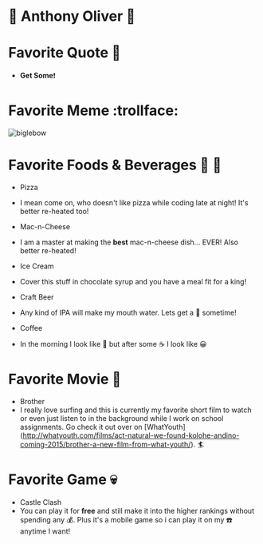 # :ant: Anthony Oliver :ant:

# Favorite Quote :turtle:
* **Get Some**:exclamation:

# Favorite Meme :trollface:

![biglebow](https://cloud.githubusercontent.com/assets/11616627/9550960/585653ca-4d7c-11e5-8607-22a4a511e30a.jpg)

# Favorite Foods & Beverages :beers: :fork_and_knife:
* Pizza
 * I mean come on, who doesn't like pizza while coding late at night! It's better re-heated too!

* Mac-n-Cheese
 * I am a master at making the **best** mac-n-cheese dish... EVER! Also better re-heated!

* Ice Cream
 * Cover this stuff in chocolate syrup and you have a meal fit for a king!

* Craft Beer
 * Any kind of IPA will make my mouth water. Lets get a :beer: sometime!

* Coffee
 * In the morning I look like :shit: but after some :coffee: I look like :grinning:

# Favorite Movie :ocean:
* Brother
 * I really love surfing and this is currently my favorite short film to watch or even just listen to in the background while I work on school assignments. Go check it out over on [WhatYouth] (http://whatyouth.com/films/act-natural-we-found-kolohe-andino-coming-2015/brother-a-new-film-from-what-youth/). :surfer:

# Favorite Game :skull:
* Castle Clash
 * You can play it for **free** and still make it into the higher rankings without spending any :moneybag:. Plus it's a mobile game so i can play it on my :phone: anytime I want!
